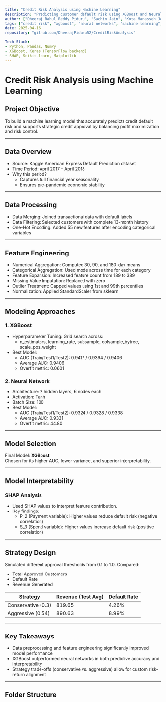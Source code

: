 ```yaml
---
title: "Credit Risk Analysis using Machine Learning"
description: "Predicting customer default risk using XGBoost and Neural Networks for Kaggle-AMEX dataset. Feature engineering, grid search, SHAP analysis, and credit strategy simulation included."
author: ["Dheeraj Rahul Reddy Piduru", "Sachin Jain", "Kota Manasseh Jesrun"]
tags: ["credit risk", "xgboost", "neural networks", "machine learning", "feature engineering", "shap", "AUC"]
date: 2025-04-16
repository: "github.com/DheerajPiduru52/CreditRiskAnalysis"

Tech Stack:
- Python, Pandas, NumPy
- XGBoost, Keras (TensorFlow backend)
- SHAP, Scikit-learn, Matplotlib
---
```


# Credit Risk Analysis using Machine Learning

## Project Objective
To build a machine learning model that accurately predicts credit default risk and supports strategic credit approval by balancing profit maximization and risk control.

---

## Data Overview

- Source: Kaggle American Express Default Prediction dataset  
- Time Period: April 2017 – April 2018  
- Why this period?
  - Captures full financial year seasonality
  - Ensures pre-pandemic economic stability

---

## Data Processing

- Data Merging: Joined transactional data with default labels
- Data Filtering: Selected customers with complete 13-month history
- One-Hot Encoding: Added 55 new features after encoding categorical variables

---

## Feature Engineering

- Numerical Aggregation: Computed 30, 90, and 180-day means
- Categorical Aggregation: Used mode across time for each category
- Feature Expansion: Increased feature count from 189 to 389
- Missing Value Imputation: Replaced with zero
- Outlier Treatment: Capped values using 1st and 99th percentiles
- Normalization: Applied StandardScaler from sklearn

---

## Modeling Approaches

### 1. XGBoost
- Hyperparameter Tuning: Grid search across:
  - n_estimators, learning_rate, subsample, colsample_bytree, scale_pos_weight
- Best Model:
  - AUC (Train/Test1/Test2): 0.9417 / 0.9394 / 0.9406  
  - Average AUC: 0.9406  
  - Overfit metric: 0.0601

### 2. Neural Network
- Architecture: 2 hidden layers, 6 nodes each
- Activation: Tanh
- Batch Size: 100
- Best Model:
  - AUC (Train/Test1/Test2): 0.9324 / 0.9328 / 0.9338  
  - Average AUC: 0.9331  
  - Overfit metric: 44.80

---

## Model Selection

Final Model: **XGBoost**  
Chosen for its higher AUC, lower variance, and superior interpretability.

---

## Model Interpretability

### SHAP Analysis
- Used SHAP values to interpret feature contribution.
- Key findings:
  - P_2 (Payment variable): Higher values reduce default risk (negative correlation)
  - S_3 (Spend variable): Higher values increase default risk (positive correlation)

---

## Strategy Design

Simulated different approval thresholds from 0.1 to 1.0. Compared:
- Total Approved Customers
- Default Rate
- Revenue Generated

| Strategy             | Revenue (Test Avg) | Default Rate |
|----------------------|--------------------|---------------|
| Conservative (0.3)   | 819.65              | 4.26%         |
| Aggressive (0.54)    | 890.63              | 8.99%         |

---

## Key Takeaways

- Data preprocessing and feature engineering significantly improved model performance
- XGBoost outperformed neural networks in both predictive accuracy and interpretability
- Strategy trade-offs (conservative vs. aggressive) allow for custom risk-return alignment

---

## Folder Structure

